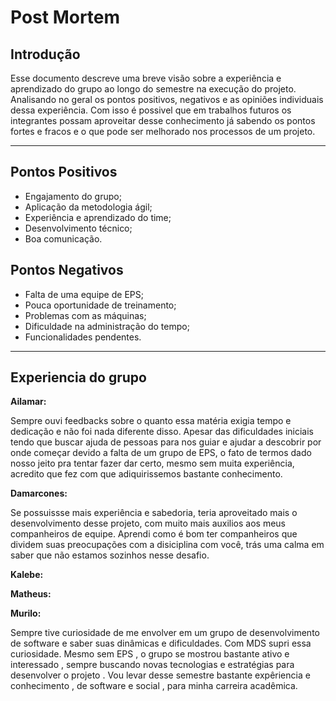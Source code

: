 # Post Mortem

## Introdução

Esse documento descreve uma breve visão sobre a experiência e aprendizado do grupo ao longo do semestre na execução do projeto. Analisando no geral os pontos positivos, negativos e as opiniões individuais dessa experiência. Com isso é possivel que em trabalhos futuros os integrantes possam aproveitar desse conhecimento já sabendo os pontos fortes e fracos e o que pode ser melhorado nos processos de um projeto.

---

## Pontos Positivos

* Engajamento do grupo;
* Aplicação da metodologia ágil;
* Experiência e aprendizado do time;
* Desenvolvimento técnico;
* Boa comunicação.


## Pontos Negativos

* Falta de uma equipe de EPS;
* Pouca oportunidade de treinamento;
* Problemas com as máquinas;
* Dificuldade na administração do tempo;
* Funcionalidades pendentes.

---

## Experiencia do grupo

**Ailamar:**

Sempre ouvi feedbacks sobre o quanto essa matéria exigia tempo e dedicação e não foi nada diferente disso. Apesar das dificuldades iniciais tendo que buscar ajuda de pessoas para nos guiar e ajudar a descobrir por onde começar devido a falta de um grupo de EPS, o fato de termos dado nosso jeito pra tentar fazer dar certo, mesmo sem muita experiência, acredito que fez com que adiquirissemos bastante conhecimento.

**Damarcones:**

Se possuissse mais experiência e sabedoria, teria aproveitado mais o desenvolvimento desse projeto, com muito mais auxilios aos meus companheiros de equipe. Aprendi como é bom ter companheiros que dividem suas preocupações com a disiciplina com você, trás uma calma em saber que não estamos sozinhos nesse desafio.

**Kalebe:**

**Matheus:**

**Murilo:**

Sempre tive curiosidade de me envolver em um grupo de desenvolvimento de software e saber suas dinâmicas e dificuldades. Com MDS supri essa curiosidade. Mesmo sem EPS , o grupo se mostrou bastante ativo e interessado , sempre buscando novas tecnologias e estratégias para desenvolver o projeto . Vou levar desse semestre bastante expêriencia e conhecimento , de software e social , para minha carreira acadêmica.   

